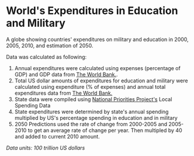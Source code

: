 # World's Expenditures in Education and Military
A globe showing countries' expenditures on military and education in 2000, 2005, 2010, and estimation of 2050. 

Data was calculated as following:
<ol>
<li>Annual expenditures were calculated using expenses (percentage of GDP) and GDP data from <a href="http://www.worldbank.org/">The World Bank.</a>.</li> 
<li>Total US dollar amounts of expenditures for education and military were calculated using expenditure (% of expenses) and annual total expenditures data from <a href="http://www.worldbank.org/">The World Bank.</a> </li>
<li>State data were compiled using <a href="https://www.nationalpriorities.org/">National Priorities Project's</a> Local Spending Data</li>
<li>State expenditures were determined by state's annual spending multiplied by US's percentage spending in education and in military</li>
<li>2050 Predictions used the rate of change from 2000-2005 and 2005-2010 to get an average rate of change per year. Then multipled by 40 and added to current 2010 amount.</li>
</ol>
<i>Data units: 100 trillion US dollars</i>

